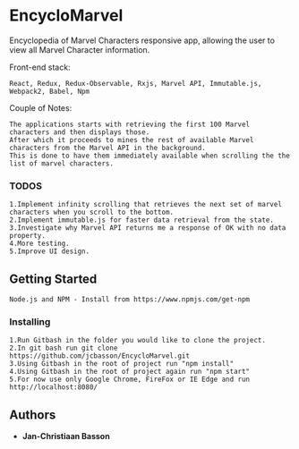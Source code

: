 # EncycloMarvel
Encyclopedia of Marvel Characters responsive app, allowing the user to view all Marvel Character information.

Front-end stack:
```
React, Redux, Redux-Observable, Rxjs, Marvel API, Immutable.js, Webpack2, Babel, Npm
```
Couple of Notes:
```
The applications starts with retrieving the first 100 Marvel characters and then displays those.
After which it proceeds to mines the rest of available Marvel characters from the Marvel API in the background.
This is done to have them immediately available when scrolling the the list of marvel characters.
```
### TODOS

    1.Implement infinity scrolling that retrieves the next set of marvel characters when you scroll to the bottom.
    2.Implement immutable.js for faster data retrieval from the state.
    3.Investigate why Marvel API returns me a response of OK with no data property.
    4.More testing.
    5.Improve UI design.

## Getting Started

```
Node.js and NPM - Install from https://www.npmjs.com/get-npm
```

### Installing

    1.Run Gitbash in the folder you would like to clone the project.
    2.In git bash run git clone https://github.com/jcbasson/EncycloMarvel.git
    3.Using Gitbash in the root of project run "npm install" 
    4.Using Gitbash in the root of project again run "npm start" 
    5.For now use only Google Chrome, FireFox or IE Edge and run http://localhost:8080/

## Authors

* **Jan-Christiaan Basson**
